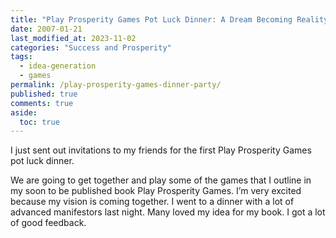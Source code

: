 ```yaml
---
title: "Play Prosperity Games Pot Luck Dinner: A Dream Becoming Reality"
date: 2007-01-21
last_modified_at: 2023-11-02
categories: "Success and Prosperity"
tags:
  - idea-generation
  - games
permalink: /play-prosperity-games-dinner-party/
published: true
comments: true
aside:
  toc: true
---
```

I just sent out invitations to my friends for the first Play Prosperity Games pot luck dinner. 
<!--more-->
We are going to get together and play some of the games that I outline in my soon to be published book Play Prosperity Games. I’m very excited because my vision is coming together. I went to a dinner with a lot of advanced manifestors last night. Many loved my idea for my book. I got a lot of good feedback.